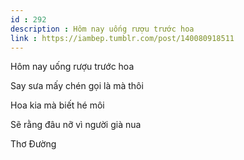 ```yaml
---
id : 292
description : Hôm nay uống rượu trước hoa
link : https://iambep.tumblr.com/post/140080918511
---
```


Hôm nay uống rượu trước hoa

Say sưa mấy chén gọi là mà thôi

Hoa kia mà biết hé môi

Sẽ rằng đâu nỡ vì người già nua

Thơ Đường